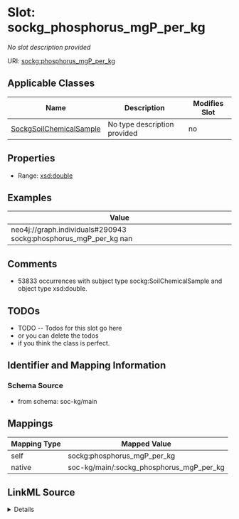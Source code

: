 

# Slot: sockg_phosphorus_mgP_per_kg


_No slot description provided_





URI: [sockg:phosphorus_mgP_per_kg](http://www.semanticweb.org/sockg/ontologies/2024/0/soil-carbon-ontology/phosphorus_mgP_per_kg)



<!-- no inheritance hierarchy -->





## Applicable Classes

| Name | Description | Modifies Slot |
| --- | --- | --- |
| [SockgSoilChemicalSample](../classes/SockgSoilChemicalSample.md) | No type description provided |  no  |







## Properties

* Range: [xsd:double](http://www.w3.org/2001/XMLSchema#double)






## Examples

| Value |
| --- |
| neo4j://graph.individuals#290943 sockg:phosphorus_mgP_per_kg nan |

## Comments

* 53833 occurrences with subject type sockg:SoilChemicalSample and object type xsd:double.

## TODOs

* TODO -- Todos for this slot go here
* or you can delete the todos
* if you think the class is perfect.

## Identifier and Mapping Information







### Schema Source


* from schema: soc-kg/main




## Mappings

| Mapping Type | Mapped Value |
| ---  | ---  |
| self | sockg:phosphorus_mgP_per_kg |
| native | soc-kg/main/:sockg_phosphorus_mgP_per_kg |




## LinkML Source

<details>
```yaml
name: sockg_phosphorus_mgP_per_kg
description: No slot description provided
todos:
- TODO -- Todos for this slot go here
- or you can delete the todos
- if you think the class is perfect.
comments:
- 53833 occurrences with subject type sockg:SoilChemicalSample and object type xsd:double.
examples:
- value: neo4j://graph.individuals#290943 sockg:phosphorus_mgP_per_kg nan
from_schema: soc-kg/main
rank: 1000
slot_uri: sockg:phosphorus_mgP_per_kg
alias: sockg_phosphorus_mgP_per_kg
domain_of:
- sockg_SoilChemicalSample
range: double

```
</details>